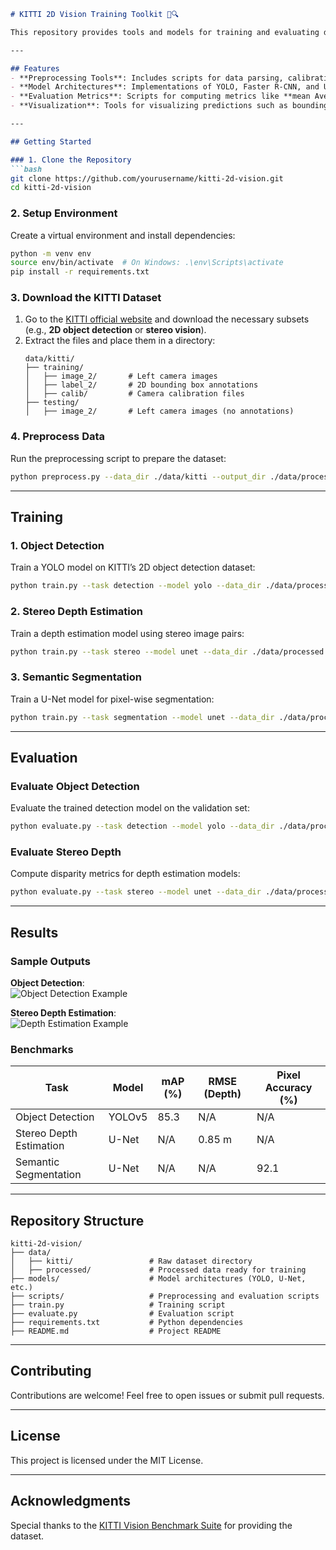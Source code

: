 ```markdown
# KITTI 2D Vision Training Toolkit 🚗🔍  

This repository provides tools and models for training and evaluating deep learning algorithms on the **2D aspects of the KITTI dataset**, including tasks like **2D object detection**, **stereo vision**, and **semantic segmentation**.

---

## Features  
- **Preprocessing Tools**: Includes scripts for data parsing, calibration, and augmentation.  
- **Model Architectures**: Implementations of YOLO, Faster R-CNN, and U-Net for 2D object detection and segmentation.  
- **Evaluation Metrics**: Scripts for computing metrics like **mean Average Precision (mAP)** and **Pixel Accuracy**.  
- **Visualization**: Tools for visualizing predictions such as bounding boxes and disparity maps.  

---

## Getting Started  

### 1. Clone the Repository  
```bash  
git clone https://github.com/yourusername/kitti-2d-vision.git  
cd kitti-2d-vision  
```  

### 2. Setup Environment  
Create a virtual environment and install dependencies:  
```bash  
python -m venv env  
source env/bin/activate  # On Windows: .\env\Scripts\activate  
pip install -r requirements.txt  
```  

### 3. Download the KITTI Dataset  
1. Go to the [KITTI official website](http://www.cvlibs.net/datasets/kitti/) and download the necessary subsets (e.g., **2D object detection** or **stereo vision**).  
2. Extract the files and place them in a directory:  
   ```  
   data/kitti/  
   ├── training/  
   │   ├── image_2/       # Left camera images  
   │   ├── label_2/       # 2D bounding box annotations  
   │   ├── calib/         # Camera calibration files  
   ├── testing/  
   │   ├── image_2/       # Left camera images (no annotations)  
   ```  

### 4. Preprocess Data  
Run the preprocessing script to prepare the dataset:  
```bash  
python preprocess.py --data_dir ./data/kitti --output_dir ./data/processed  
```  

---

## Training  

### 1. Object Detection  
Train a YOLO model on KITTI’s 2D object detection dataset:  
```bash  
python train.py --task detection --model yolo --data_dir ./data/processed --epochs 50 --batch_size 16  
```  

### 2. Stereo Depth Estimation  
Train a depth estimation model using stereo image pairs:  
```bash  
python train.py --task stereo --model unet --data_dir ./data/processed --epochs 50 --batch_size 8  
```  

### 3. Semantic Segmentation  
Train a U-Net model for pixel-wise segmentation:  
```bash  
python train.py --task segmentation --model unet --data_dir ./data/processed --epochs 50 --batch_size 16  
```  

---

## Evaluation  

### Evaluate Object Detection  
Evaluate the trained detection model on the validation set:  
```bash  
python evaluate.py --task detection --model yolo --data_dir ./data/processed --checkpoint ./checkpoints/yolo_best.pth  
```  

### Evaluate Stereo Depth  
Compute disparity metrics for depth estimation models:  
```bash  
python evaluate.py --task stereo --model unet --data_dir ./data/processed --checkpoint ./checkpoints/unet_best.pth  
```  

---

## Results  

### Sample Outputs  
**Object Detection**:  
![Object Detection Example](docs/detection_example.png)  

**Stereo Depth Estimation**:  
![Depth Estimation Example](docs/depth_example.png)  

### Benchmarks  
| Task                | Model        | mAP (%) | RMSE (Depth) | Pixel Accuracy (%) |  
|---------------------|--------------|---------|--------------|--------------------|  
| Object Detection    | YOLOv5       | 85.3    | N/A          | N/A                |  
| Stereo Depth Estimation | U-Net     | N/A     | 0.85 m       | N/A                |  
| Semantic Segmentation | U-Net      | N/A     | N/A          | 92.1               |  

---

## Repository Structure  
```  
kitti-2d-vision/  
├── data/  
│   ├── kitti/                 # Raw dataset directory  
│   ├── processed/             # Processed data ready for training  
├── models/                    # Model architectures (YOLO, U-Net, etc.)  
├── scripts/                   # Preprocessing and evaluation scripts  
├── train.py                   # Training script  
├── evaluate.py                # Evaluation script  
├── requirements.txt           # Python dependencies  
├── README.md                  # Project README  
```  

---

## Contributing  
Contributions are welcome! Feel free to open issues or submit pull requests.  

---

## License  
This project is licensed under the MIT License.  

---

## Acknowledgments  
Special thanks to the [KITTI Vision Benchmark Suite](http://www.cvlibs.net/datasets/kitti/) for providing the dataset.  
```  
